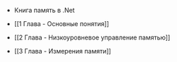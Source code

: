 - Книга память в .Net

- [[1 Глава - Основные понятия]]
- [[2 Глава - Низкоуровневое управление памятью]]
- [[3 Глава - Измерения памяти]]